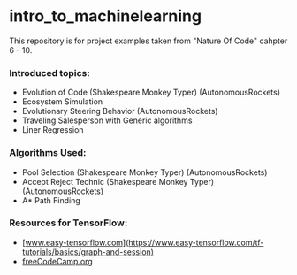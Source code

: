 # intro_to_machinelearning
This repository is for project examples taken from "Nature Of Code" cahpter 6 - 10.<br />
### Introduced topics:
- Evolution of Code (Shakespeare Monkey Typer) (AutonomousRockets)
- Ecosystem Simulation
- Evolutionary Steering Behavior (AutonomousRockets)
- Traveling Salesperson with Generic algorithms
- Liner Regression

### Algorithms Used:
- Pool Selection (Shakespeare Monkey Typer) (AutonomousRockets)
- Accept Reject Technic (Shakespeare Monkey Typer) (AutonomousRockets)
- A* Path Finding

### Resources for TensorFlow:
- [www.easy-tensorflow.com](https://www.easy-tensorflow.com/tf-tutorials/basics/graph-and-session)
- [freeCodeCamp.org](https://www.youtube.com/watch?v=tPYj3fFJGjk)
